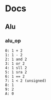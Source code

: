 # Docs

## Alu

### alu_op

	0: 1 + 2
	1: 1 - 2
	2: 1 and 2
	3: 1 or 2
	4: 1 sll 2
	5: 1 sra 2
	6: 1 == 2
	7: 1 < 2 (unsigned)
	8: 1
	9: 2
	A: 0
